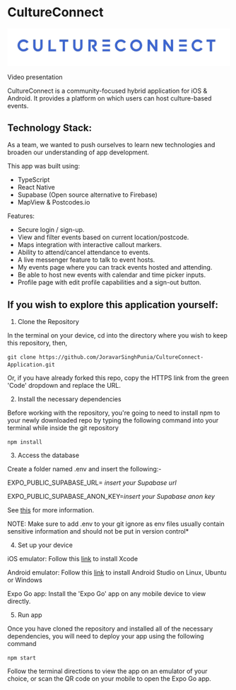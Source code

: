 # CultureConnect

![CultureConnect in stylised font as the app logo](https://github.com/JoravarSinghPunia/CultureConnect-Application/blob/main/assets/images/CultureConnectLogo.png)

Video presentation 

CultureConnect is a community-focused hybrid application for iOS & Android. It provides a platform on which users can host culture-based events. 

## Technology Stack: 

As a team, we wanted to push ourselves to learn new technologies and broaden our understanding of app development.

This app was built using: 

- TypeScript
- React Native
- Supabase (Open source alternative to Firebase)
- MapView & Postcodes.io
  

Features: 

- Secure login / sign-up.
- View and filter events based on current location/postcode.
- Maps integration with interactive callout markers.
- Ability to attend/cancel attendance to events.
- A live messenger feature to talk to event hosts.
- My events page where you can track events hosted and attending.
- Be able to host new events with calendar and time picker inputs.
- Profile page with edit profile capabilities and a sign-out button.

  

## If you wish to explore this application yourself:


1. Clone the Repository

  In the terminal on your device, cd into the directory where you wish to keep this repository, then,
  
  ```git clone https://github.com/JoravarSinghPunia/CultureConnect-Application.git```
  
  Or, if you have already forked this repo, copy the HTTPS link from the green 'Code' dropdown and replace the URL.

2. Install the necessary dependencies

  Before working with the repository, you're going to need to install npm to your newly downloaded repo by typing the following command into your terminal while inside the git repository
  
  ```npm install```

3. Access the database
   
  Create a folder named .env and insert the following:-
  
  EXPO_PUBLIC_SUPABASE_URL= *insert your Supabase url*
  
  EXPO_PUBLIC_SUPABASE_ANON_KEY=*insert your Supabase anon key* 

  See [this](https://docs.expo.dev/guides/using-supabase/) for more information.
  
  NOTE: Make sure to add .env to your git ignore as env files usually contain sensitive information and should not be put in version control*
    
4. Set up your device

  iOS emulator: Follow this [link](https://apps.apple.com/us/app/xcode/id497799835?mt=12) to install Xcode
  
  Android emulator: Follow this [link](https://developer.android.com/studio) to install Android Studio on Linux, Ubuntu or Windows 
  
  Expo Go app: Install the 'Expo Go' app on any mobile device to view directly. 


5. Run app 
   
  Once you have cloned the repository and installed all of the necessary dependencies, you will need to deploy your app using the following command
  
  ```npm start```

  Follow the terminal directions to view the app on an emulator of your choice, or scan the QR code on your mobile to open the Expo Go app.  






